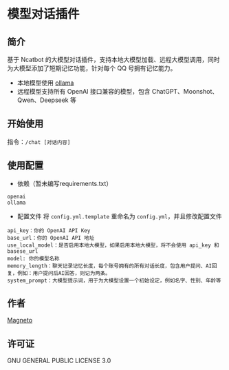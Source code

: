 # 模型对话插件
## 简介
基于 Ncatbot 的大模型对话插件，支持本地大模型加载、远程大模型调用，同时为大模型添加了短期记忆功能，针对每个 QQ 号拥有记忆能力。

- 本地模型使用 [ollama](https://ollama.com/)
- 远程模型支持所有 OpenAI 接口兼容的模型，包含 ChatGPT、Moonshot、Qwen、Deepseek 等

## 开始使用
指令：`/chat [对话内容]`

## 使用配置
-  依赖（暂未编写requirements.txt）
```
openai
ollama
```
- 配置文件
将 `config.yml.template` 重命名为 `config.yml`，并且修改配置文件
```
api_key：你的 OpenAI API Key
base_url：你的 OpenAI API 地址
use_local_model：是否启用本地大模型，如果启用本地大模型，将不会使用 api_key 和 basese_url
model: 你的模型名称
memory_length：聊天记录记忆长度，每个账号拥有的所有对话长度，包含用户提问、AI回复，例如：用户提问后AI回答，则记为两条。
system_prompt：大模型提示词，用于为大模型设置一个初始设定，例如名字、性别、年龄等
```
## 作者
[Magneto](https://fmcf.cc)

## 许可证
GNU GENERAL PUBLIC LICENSE 3.0